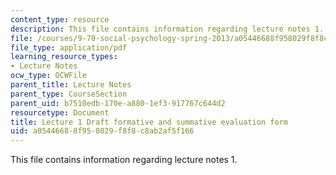 ```yaml
---
content_type: resource
description: This file contains information regarding lecture notes 1.
file: /courses/9-70-social-psychology-spring-2013/a05446688f958029f8f8c8ab2af5f166_MIT9_70S13_frmtve_evltn_L1.pdf
file_type: application/pdf
learning_resource_types:
- Lecture Notes
ocw_type: OCWFile
parent_title: Lecture Notes
parent_type: CourseSection
parent_uid: b7510edb-170e-a880-1ef3-917767c644d2
resourcetype: Document
title: Lecture 1 Draft formative and summative evaluation form
uid: a0544668-8f95-8029-f8f8-c8ab2af5f166
---
```

This file contains information regarding lecture notes 1.